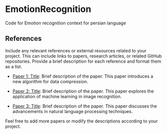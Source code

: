 # EmotionRecognition
Code for Emotion recognition context for persian language

## References

Include any relevant references or external resources related to your project. This can include links to papers, research articles, or related GitHub repositories. Provide a brief description for each reference and format them as a list.

- [Paper 1: Title](https://example.com/paper1): Brief description of the paper.
  This paper introduces a new algorithm for data compression.

- [Paper 2: Title](https://example.com/paper2): Brief description of the paper.
  This paper explores the application of machine learning in image recognition.

- [Paper 3: Title](https://example.com/paper3): Brief description of the paper.
  This paper discusses the advancements in natural language processing techniques.

Feel free to add more papers or modify the descriptions according to your project.
